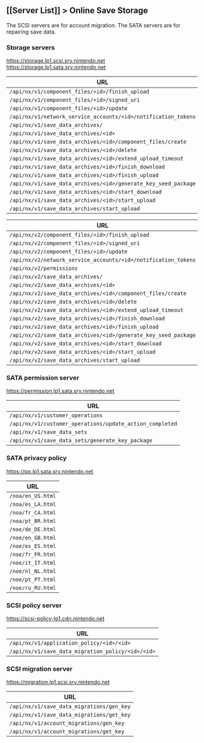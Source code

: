 [[Server List]] > Online Save Storage
---

The SCSI servers are for account migration. The SATA servers are for repairing save data.

### Storage servers
https://storage.lp1.scsi.srv.nintendo.net<br>
https://storage.lp1.sata.srv.nintendo.net

| URL |
| --- |
| `/api/nx/v1/component_files/<id>/finish_upload` |
| `/api/nx/v1/component_files/<id>/signed_uri` |
| `/api/nx/v1/component_files/<id>/update` |
| `/api/nx/v1/network_service_accounts/<id>/notification_tokens` |
| `/api/nx/v1/save_data_archives/` |
| `/api/nx/v1/save_data_archives/<id>` |
| `/api/nx/v1/save_data_archives/<id>/component_files/create` |
| `/api/nx/v1/save_data_archives/<id>/delete` |
| `/api/nx/v1/save_data_archives/<id>/extend_upload_timeout` |
| `/api/nx/v1/save_data_archives/<id>/finish_download` |
| `/api/nx/v1/save_data_archives/<id>/finish_upload` |
| `/api/nx/v1/save_data_archives/<id>/generate_key_seed_package` |
| `/api/nx/v1/save_data_archives/<id>/start_download` |
| `/api/nx/v1/save_data_archives/<id>/start_upload` |
| `/api/nx/v1/save_data_archives/start_upload` |

| URL |
| --- |
| `/api/nx/v2/component_files/<id>/finish_upload` |
| `/api/nx/v2/component_files/<id>/signed_uri` |
| `/api/nx/v2/component_files/<id>/update` |
| `/api/nx/v2/network_service_accounts/<id>/notification_tokens` |
| `/api/nx/v2/permissions` |
| `/api/nx/v2/save_data_archives/` |
| `/api/nx/v2/save_data_archives/<id>` |
| `/api/nx/v2/save_data_archives/<id>/component_files/create` |
| `/api/nx/v2/save_data_archives/<id>/delete` |
| `/api/nx/v2/save_data_archives/<id>/extend_upload_timeout` |
| `/api/nx/v2/save_data_archives/<id>/finish_download` |
| `/api/nx/v2/save_data_archives/<id>/finish_upload` |
| `/api/nx/v2/save_data_archives/<id>/generate_key_seed_package` |
| `/api/nx/v2/save_data_archives/<id>/start_download` |
| `/api/nx/v2/save_data_archives/<id>/start_upload` |
| `/api/nx/v2/save_data_archives/start_upload` |

### SATA permission server
https://permission.lp1.sata.srv.nintendo.net

| URL |
| --- |
| `/api/nx/v1/customer_operations` |
| `/api/nx/v1/customer_operations/update_action_completed` |
| `/api/nx/v1/save_data_sets` |
| `/api/nx/v1/save_data_sets/generate_key_package` |

### SATA privacy policy
https://pp.lp1.sata.srv.nintendo.net

| URL |
| --- |
| `/noa/en_US.html` |
| `/noa/es_LA.html` |
| `/noa/fr_CA.html` |
| `/noa/pt_BR.html` |
| `/noe/de_DE.html` |
| `/noe/en_GB.html` |
| `/noe/es_ES.html` |
| `/noe/fr_FR.html` |
| `/noe/it_IT.html` |
| `/noe/nl_NL.html` |
| `/noe/pt_PT.html` |
| `/noe/ru_RU.html` |

### SCSI policy server
https://scsi-policy-lp1.cdn.nintendo.net

| URL |
| --- |
| `/api/nx/v1/application_policy/<id>/<id>` |
| `/api/nx/v1/save_data_migration_policy/<id>/<id>` |

### SCSI migration server
https://migration.lp1.scsi.srv.nintendo.net

| URL |
| --- |
| `/api/nx/v1/save_data_migrations/gen_key` |
| `/api/nx/v1/save_data_migrations/get_key` |
| `/api/nx/v1/account_migrations/gen_key` |
| `/api/nx/v1/account_migrations/get_key` |